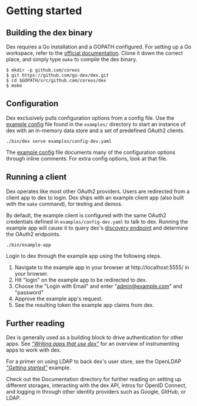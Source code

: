 # Getting started

## Building the dex binary

Dex requires a Go installation and a GOPATH configured. For setting up a Go workspace, refer to the [official documentation][go-setup]. Clone it down the correct place, and simply type `make` to compile the dex binary.

```
$ mkdir -p github.com/coreos
$ git https://github.com/go-dex/dex.git
$ cd $GOPATH/src/github.com/coreos/dex
$ make
```

## Configuration

Dex exclusively pulls configuration options from a config file. Use the [example config][example-config] file found in the `examples/` directory to start an instance of dex with an in-memory data store and a set of predefined OAuth2 clients.

```
./bin/dex serve examples/config-dev.yaml
```

The [example config][example-config] file documents many of the configuration options through inline comments. For extra config options, look at that file.

## Running a client

Dex operates like most other OAuth2 providers. Users are redirected from a client app to dex to login. Dex ships with an example client app (also built with the `make` command), for testing and demos.

By default, the example client is configured with the same OAuth2 credentials defined in `examples/config-dev.yaml` to talk to dex. Running the example app will cause it to query dex's [discovery endpoint][oidc-discovery] and determine the OAuth2 endpoints.

```
./bin/example-app
```

Login to dex through the example app using the following steps.

1. Navigate to the example app in your browser at http://localhost:5555/ in your browser.
2. Hit "login" on the example app to be redirected to dex.
3. Choose the "Login with Email" and enter "admin@example.com" and "password"
4. Approve the example app's request.
5. See the resulting token the example app claims from dex.

## Further reading

Dex is generally used as a building block to drive authentication for other apps. See [_"Writing apps that use dex"_][using-dex] for an overview of instrumenting apps to work with dex.

For a primer on using LDAP to back dex's user store, see the OpenLDAP [_"Getting started"_][ldap-getting-started] example.

Check out the Documentation directory for further reading on setting up different storages, interacting with the dex API, intros for OpenID Connect, and logging in through other identity providers such as Google, GitHub, or LDAP.

[go-setup]: https://golang.org/doc/install
[example-config]: ../examples/config-dev.yaml
[oidc-discovery]: https://openid.net/specs/openid-connect-discovery-1_0-17.html#ProviderMetadata
[using-dex]: using-dex.md
[ldap-getting-started]: ldap-connector.md#getting-started
